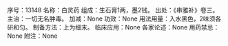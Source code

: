 序号：13148
名称：白灵药
组成：生石膏1两，墨2钱。
出处：《串雅补》卷三。
主治：一切无名肿毒。
加减：None
功效：None
用法用量：入水黑色，2味须各研和匀。
制备方法：上为细末。
临床应用：None
各家论述：None
用药禁忌：None
附注：None
